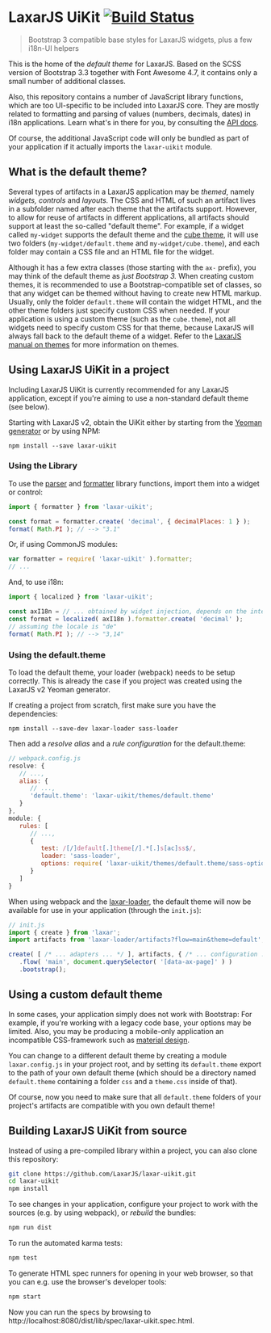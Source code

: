 # LaxarJS UiKit [![Build Status](https://travis-ci.org/LaxarJS/laxar-uikit.svg?branch=master)](https://travis-ci.org/LaxarJS/laxar-uikit)

> Bootstrap 3 compatible base styles for LaxarJS widgets, plus a few i18n-UI helpers

This is the home of the _default theme_ for LaxarJS.
Based on the SCSS version of Bootstrap 3.3 together with Font Awesome 4.7, it contains only a small number of additional classes.

Also, this repository contains a number of JavaScript library functions, which are too UI-specific to be included into LaxarJS core.
They are mostly related to formatting and parsing of values (numbers, decimals, dates) in i18n applications.
Learn what's in there for you, by consulting the [API docs](docs/api/laxar-uikit.md).

Of course, the additional JavaScript code will only be bundled as part of your application if it actually imports the `laxar-uikit` module.


## What is the default theme?

Several types of artifacts in a LaxarJS application may be _themed_, namely _widgets, controls_ and _layouts._
The CSS and HTML of such an artifact lives in a subfolder named after each theme that the artifacts support.
However, to allow for reuse of artifacts in different applications, all artifacts should support at least the so-called "default theme".
For example, if a widget called `my-widget` supports the default theme and the [cube theme](https://github.com/laxarjs/cube.theme), it will use two folders (`my-widget/default.theme` and `my-widget/cube.theme`), and each folder may contain a CSS file and an HTML file for the widget.

Although it has a few extra classes (those starting with the `ax-` prefix), you may think of the default theme as _just Bootstrap 3._
When creating custom themes, it is recommended to use a Bootstrap-compatible set of classes, so that any widget can be themed without having to create new HTML markup.
Usually, only the folder `default.theme` will contain the widget HTML, and the other theme folders just specify custom CSS when needed.
If your application is using a custom theme (such as the `cube.theme`), not all widgets need to specify custom CSS for that theme, because LaxarJS will always fall back to the default theme of a widget.
Refer to the [LaxarJS manual on themes](https://laxarjs.org/docs/laxar-v2-latest/manuals/creating_themes) for more information on themes.


## Using LaxarJS UiKit in a project

Including LaxarJS UiKit is currently recommended for any LaxarJS application, except if you're aiming to use a non-standard default theme (see below).

Starting with LaxarJS v2, obtain the UiKit either by starting from the [Yeoman generator](https://laxarjs.org/docs/generator-laxarjs2-v2-latest/) or by using NPM:

```console
npm install --save laxar-uikit
```


### Using the Library

To use the [parser](docs/api/lib.parser.md) and [formatter](docs/api/lib.formatter.md) library functions, import them into a widget or control:

```js
import { formatter } from 'laxar-uikit';

const format = formatter.create( 'decimal', { decimalPlaces: 1 } );
format( Math.PI ); // --> "3.1"
```

Or, if using CommonJS modules:

```js
var formatter = require( 'laxar-uikit' ).formatter;
// ...
```

And, to use i18n:

```js
import { localized } from 'laxar-uikit';

const axI18n = // ... obtained by widget injection, depends on the integration technology
const format = localized( axI18n ).formatter.create( 'decimal' );
// assuming the locale is "de"
format( Math.PI ); // --> "3,14"
```


### Using the default.theme

To load the default theme, your loader (webpack) needs to be setup correctly.
This is already the case if you project was created using the LaxarJS v2 Yeoman generator.

If creating a project from scratch, first make sure you have the dependencies:

```console
npm install --save-dev laxar-loader sass-loader
```

Then add a _resolve alias_ and a _rule configuration_ for the default.theme:

```js
// webpack.config.js
resolve: {
   // ...,
   alias: {
      // ...,
      'default.theme': 'laxar-uikit/themes/default.theme'
   }
},
module: {
   rules: [
      // ...,
      {
         test: /[/]default[.]theme[/].*[.]s[ac]ss$/,
         loader: 'sass-loader',
         options: require( 'laxar-uikit/themes/default.theme/sass-options' )
      }
   ]
}
```

When using webpack and the [laxar-loader](https://laxarjs.org/docs/generator-laxarjs2-v2-latest/), the default theme will now be available for use in your application (through the `init.js`):

```js
// init.js
import { create } from 'laxar';
import artifacts from 'laxar-loader/artifacts?flow=main&theme=default';

create( [ /* ... adapters ... */ ], artifacts, { /* ... configuration ... */ } )
   .flow( 'main', document.querySelector( '[data-ax-page]' ) )
   .bootstrap();
```


## Using a custom default theme

In some cases, your application simply does not work with Bootstrap:
For example, if you're working with a legacy code base, your options may be limited.
Also, you may be producing a mobile-only application an incompatible CSS-framework such as [material design](https://material.io/guidelines/material-design/introduction.html).

You can change to a different default theme by creating a module `laxar.config.js` in your project root, and by setting its `default.theme` export to the path of your own default theme (which should be a directory named `default.theme` containing a folder `css` and a `theme.css` inside of that).

Of course, now you need to make sure that all `default.theme` folders of your project's artifacts are compatible with you own default theme!


## Building LaxarJS UiKit from source

Instead of using a pre-compiled library within a project, you can also clone this repository:

```sh
git clone https://github.com/LaxarJS/laxar-uikit.git
cd laxar-uikit
npm install
```

To see changes in your application, configure your project to work with the sources (e.g. by using webpack), or _rebuild_ the bundles:

```sh
npm run dist
```

To run the automated karma tests:

```sh
npm test
```

To generate HTML spec runners for opening in your web browser, so that you can e.g. use the browser's developer tools:

```sh
npm start
```

Now you can run the specs by browsing to http://localhost:8080/dist/lib/spec/laxar-uikit.spec.html.
